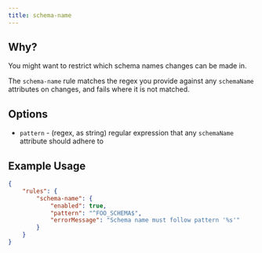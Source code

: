```yaml
---
title: schema-name
---
```


## Why?

You might want to restrict which schema names changes can be made in.

The `schema-name` rule matches the regex you provide against any `schemaName` attributes on changes, and fails where it is not matched.

## Options

- `pattern` - (regex, as string) regular expression that any `schemaName` attribute should adhere to

## Example Usage

```json
{
    "rules": {
        "schema-name": {
            "enabled": true,
            "pattern": "^FOO_SCHEMA$",
            "errorMessage": "Schema name must follow pattern '%s'"
        }
    }
}
``` 
